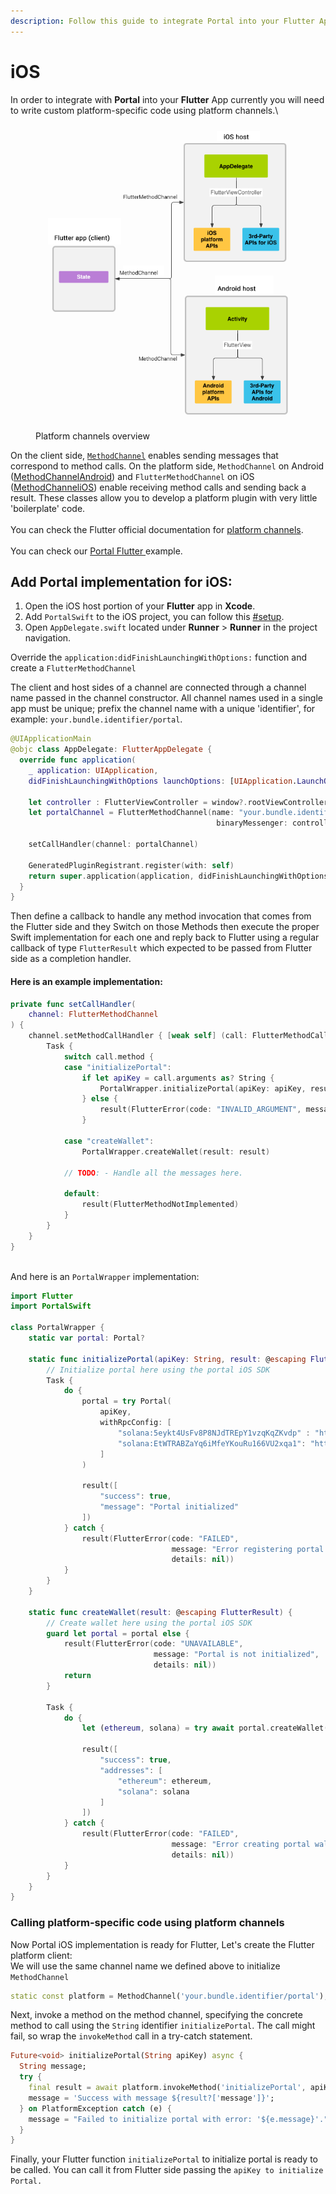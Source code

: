 ```yaml
---
description: Follow this guide to integrate Portal into your Flutter App.
---
```


# iOS

In order to integrate with **Portal** into your **Flutter** App currently you will need to write custom platform-specific code using platform channels.\


<figure><img src="../../.gitbook/assets/PlatformChannels.png" alt=""><figcaption><p>Platform channels overview</p></figcaption></figure>

On the client side, [`MethodChannel`](https://api.flutter.dev/flutter/services/MethodChannel-class.html?_gl=1*4sycbc*_ga*MTE0MjAwMDc0MS4xNzI2MDk0ODMw*_ga_04YGWK0175*MTcyNjE2NTI2Ny4yLjEuMTcyNjE2NTQ3NS4wLjAuMA..) enables sending messages that correspond to method calls. On the platform side, `MethodChannel` on Android ([MethodChannelAndroid](https://api.flutter.dev/javadoc/io/flutter/plugin/common/MethodChannel.html?_gl=1*wlfjam*_ga*MTE0MjAwMDc0MS4xNzI2MDk0ODMw*_ga_04YGWK0175*MTcyNjIzODQ5NC4zLjAuMTcyNjIzODQ5NC4wLjAuMA..)) and `FlutterMethodChannel` on iOS ([MethodChanneliOS](https://api.flutter.dev/ios-embedder/interface_flutter_method_channel.html?_gl=1*15n5mqb*_ga*MTE0MjAwMDc0MS4xNzI2MDk0ODMw*_ga_04YGWK0175*MTcyNjIzODQ5NC4zLjEuMTcyNjIzODYxNC4wLjAuMA..)) enable receiving method calls and sending back a result. These classes allow you to develop a platform plugin with very little 'boilerplate' code.\
\
You can check the Flutter official documentation for [platform channels](https://docs.flutter.dev/platform-integration/platform-channels).\
\
You can check our [Portal Flutter ](https://github.com/portal-hq/portal_flutter)example.

## Add Portal implementation for iOS:

1. Open the iOS host portion of your **Flutter** app in **Xcode**.
2. Add `PortalSwift` to the iOS project, you can follow this [#setup](../../guides/ios/#setup "mention").
3. Open `AppDelegate.swift` located under **Runner** > **Runner** in the project navigation.

Override the `application:didFinishLaunchingWithOptions:` function and create a `FlutterMethodChannel`

The client and host sides of a channel are connected through a channel name passed in the channel constructor. All channel names used in a single app must be unique; prefix the channel name with a unique 'identifier', for example: `your.bundle.identifier/portal`.

```swift
@UIApplicationMain
@objc class AppDelegate: FlutterAppDelegate {
  override func application(
    _ application: UIApplication,
    didFinishLaunchingWithOptions launchOptions: [UIApplication.LaunchOptionsKey: Any]?) -> Bool {

    let controller : FlutterViewController = window?.rootViewController as! FlutterViewController
    let portalChannel = FlutterMethodChannel(name: "your.bundle.identifier/portal",
                                              binaryMessenger: controller.binaryMessenger)
    
    setCallHandler(channel: portalChannel)

    GeneratedPluginRegistrant.register(with: self)
    return super.application(application, didFinishLaunchingWithOptions: launchOptions)
  }
}
```

Then define a callback to handle any method invocation that comes from the Flutter side and they Switch on those Methods then execute the proper Swift implementation for each one and reply back to Flutter using a regular callback of type `FlutterResult` which expected to be passed from Flutter side as a completion handler.

#### Here is an example implementation:

```swift
private func setCallHandler(
    channel: FlutterMethodChannel
) {
    channel.setMethodCallHandler { [weak self] (call: FlutterMethodCall, result: @escaping FlutterResult) in
        Task {
            switch call.method {
            case "initializePortal":
                if let apiKey = call.arguments as? String {
                    PortalWrapper.initializePortal(apiKey: apiKey, result: result)
                } else {
                    result(FlutterError(code: "INVALID_ARGUMENT", message: "Expected a String for apiKey", details: nil))
                }
                
            case "createWallet":
                PortalWrapper.createWallet(result: result)
                
            // TODO: - Handle all the messages here.

            default:
                result(FlutterMethodNotImplemented)
            }
        }
    }
}

```

\
And here is an `PortalWrapper` implementation:

```swift
import Flutter
import PortalSwift

class PortalWrapper {
    static var portal: Portal?
    
    static func initializePortal(apiKey: String, result: @escaping FlutterResult) {
        // Initialize portal here using the portal iOS SDK
        Task {
            do {
                portal = try Portal(
                    apiKey,
                    withRpcConfig: [
                        "solana:5eykt4UsFv8P8NJdTREpY1vzqKqZKvdp" : "https://api.mainnet-beta.solana.com",
                        "solana:EtWTRABZaYq6iMfeYKouRu166VU2xqa1": "https://api.devnet.solana.com"
                    ]
                )
                
                result([
                    "success": true,
                    "message": "Portal initialized"
                ])
            } catch {
                result(FlutterError(code: "FAILED",
                                    message: "Error registering portal with exception: \(error.localizedDescription)",
                                    details: nil))
            }
        }
    }
    
    static func createWallet(result: @escaping FlutterResult) {
        // Create wallet here using the portal iOS SDK
        guard let portal = portal else {
            result(FlutterError(code: "UNAVAILABLE",
                                message: "Portal is not initialized",
                                details: nil))
            return
        }
        
        Task {
            do {
                let (ethereum, solana) = try await portal.createWallet()
                
                result([
                    "success": true,
                    "addresses": [
                        "ethereum": ethereum,
                        "solana": solana
                    ]
                ])
            } catch {
                result(FlutterError(code: "FAILED",
                                    message: "Error creating portal wallet with exception: \(error.localizedDescription)",
                                    details: nil))
            }
        }
    }
}
```



### Calling platform-specific code using platform channels <a href="#example" id="example"></a>

Now Portal iOS implementation is ready for Flutter, Let's create the Flutter platform client:\
We will use the same channel name we defined above to initialize `MethodChannel`

```dart
static const platform = MethodChannel('your.bundle.identifier/portal');
```

Next, invoke a method on the method channel, specifying the concrete method to call using the `String` identifier `initializePortal`. The call might fail, so wrap the `invokeMethod` call in a try-catch statement.

```dart
Future<void> initializePortal(String apiKey) async {
  String message;
  try {
    final result = await platform.invokeMethod('initializePortal', apiKey);
    message = 'Success with message ${result?['message']}';
  } on PlatformException catch (e) {
    message = "Failed to initialize portal with error: '${e.message}'.";
  }
}
```

Finally, your Flutter function `initializePortal` to initialize portal is ready to be called. You can call it from Flutter side passing the `apiKey to initialize Portal.`

